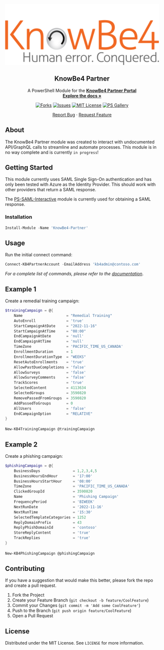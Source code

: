 <div id="top"></div>

<!-- PROJECT LOGO -->
<br />
<div align="center">
  <a href="https://github.com/greenloop-it-solutions/KnowBe4-Partner">
    <img src="Images/KB4-logo.svg" alt="Logo" width="600" height="200">
  </a>

<h2 align="center">KnowBe4 Partner</h2>

  <p align="center">
    A PowerShell Module for the <a href="https://training.knowbe4.com/ui/management/login"><strong>KnowBe4 Partner Portal</strong></a>
    <br />
    <a href="https://github.com/greenloop-it-solutions/KnowBe4-Partner/blob/master/KnowBe4-Partner.md"><strong>Explore the docs »</strong></a>
    <br />
  </p>
</div>

<!-- PROJECT SHIELDS -->
<div align="center">

[![Forks][forks-shield]][forks-url] [![Issues][issues-shield]][issues-url] [![MIT License][license-shield]][license-url] [![PS Gallery][ps-shield]][ps-url]

</div>


<!-- REPORT & REQUEST -->
<p align="center">
<a href="https://github.com/greenloop-it-solutions/KnowBe4-Partner/issues">Report Bug</a>
    ·
    <a href="https://github.com/greenloop-it-solutions/KnowBe4-Partner/issues">Request Feature</a>
</p>

<!-- ABOUT THE PROJECT -->
## About

The KnowBe4 Partner module was created to interact with undocumented API/GraphQL calls to streamline and automate processes. This module is in no way complete and is currently `in progress`!


<!-- GETTING STARTED -->
## Getting Started

This module currently uses SAML Single Sign-On authentication and has only been tested with Azure as the Identity Provider. This should work with other providers that return a SAML response.

The [PS-SAML-Interactive](https://github.com/allynl93/PS-SAML-Interactive) module is currently used for obtaining a SAML response.

### Installation

```powershell
Install-Module -Name 'KnowBe4-Partner'
```


<!-- USAGE EXAMPLES -->
## Usage

Run the initial connect command:

```powershell
Connect-KB4PartnerAccount -EmailAddress 'kb4admin@contoso.com'
```

_For a complete list of commands, please refer to the [documentation](https://github.com/greenloop-it-solutions/KnowBe4-Partner/blob/master/KnowBe4-Partner.md)_.

## Example 1

Create a remedial training campaign:

```powershell
$trainingCampaign = @{
    Name                    = "Remedial Training"
    AutoEnroll              = 'true'
    StartCampaignAtDate     = "2022-11-16"
    StartCampaignAtTime     = "08:00"
    EndCampaignAtDate       = 'null'
    EndCampaignAtTime       = 'null'
    TimeZone                = 'PACIFIC_TIME_US_CANADA'
    EnrollmentDuration      = 1
    EnrollmentDurationType  = "WEEKS"
    ResetAutoEnrollments    = 'true'
    AllowPastDueCompletions = 'false'
    AllowSurveys            = 'false'
    AllowSurveyComments     = 'false'
    TrackScores             = 'true'
    SelectedContent         = 4113634
    SelectedGroups          = 3590820
    RemovePassedFromGroups  = 3590820
    AddPassedToGroups       = 0
    AllUsers                = 'false'
    EndCampaignOption       = "RELATIVE"
}

New-KB4TrainingCampaign @trainingCampaign
```
## Example 2

Create a phishing campaign:

```powershell
$phishingCampaign = @{
    BusinessDays               = 1,2,3,4,5
    BusinessHoursEndHour       = '17:00'
    BusinessHoursStartHour     = '08:00'
    TimeZone                   = 'PACIFIC_TIME_US_CANADA'
    ClickedGroupId             = 3590820
    Name                       = 'Phishing Campaign'
    FrequencyPeriod            = 'BIWEEK'
    NextRunDate                = '2022-11-16'
    NextRunTime                = '15:30'
    SelectedTemplateCategories = 1252
    ReplyDomainPrefix          = 43
    ReplyPhishDomainId         = 'contoso'
    StoreReplyContent          = 'true'
    TrackReplies               = 'true'
}

New-KB4PhishingCampaign @phishingCampaign
```

<!-- CONTRIBUTING -->
## Contributing

If you have a suggestion that would make this better, please fork the repo and create a pull request.

1. Fork the Project
2. Create your Feature Branch (`git checkout -b feature/CoolFeature`)
3. Commit your Changes (`git commit -m 'Add some CoolFeature'`)
4. Push to the Branch (`git push origin feature/CoolFeature`)
5. Open a Pull Request

<!-- LICENSE -->
## License

Distributed under the MIT License. See `LICENSE` for more information.

<!-- MARKDOWN LINKS & IMAGES -->
<!-- https://www.markdownguide.org/basic-syntax/#reference-style-links -->
[forks-shield]: https://img.shields.io/github/forks/greenloop-it-solutions/KnowBe4-Partner?color=%2344d62c&logo=GitHub
[forks-url]: https://github.com/greenloop-it-solutions/KnowBe4-Partner/network/members
[issues-shield]: https://img.shields.io/github/issues/greenloop-it-solutions/KnowBe4-Partner?color=%2344d62c&logo=GitHub
[issues-url]: https://github.com/greenloop-it-solutions/KnowBe4-Partner/issues
[license-shield]: https://img.shields.io/github/license/greenloop-it-solutions/KnowBe4-Partner?color=%2344d62c&label=license&logo=GitHub
[license-url]: https://github.com/greenloop-it-solutions/KnowBe4-Partner/blob/main/LICENSE
[ps-shield]: https://img.shields.io/powershellgallery/v/KnowBe4-Partner?color=%2344d62c&label=PS%20Gallery&logo=powershell&logoColor=white
[ps-url]: https://www.powershellgallery.com/packages/KnowBe4-Partner